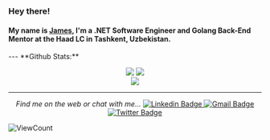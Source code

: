 <h3>Hey there!</h4>
<!-- <h4>My name is <a href="https://mirjalolziyadullayev.github.io/Person-s-Blog/"> Mirjalol Ziyadullayev</a>, I'm a .NET Software Engineer and Golang Back-End Mentor at the Haad LC in Tashkent, Uzbekistan.</h4> -->
<h4>My name is <a href="https://ziyadullayev.vercel.app"> James</a>, I'm a .NET Software Engineer and Golang Back-End Mentor at the Haad LC in Tashkent, Uzbekistan.</h4>
<!--
---
**Languages and Tools:**
<p align="center">
  <code><img height="40" src="https://raw.githubusercontent.com/github/explore/80688e429a7d4ef2fca1e82350fe8e3517d3494d/topics/html/html.png"></code>
  <code><img height="40" src="https://raw.githubusercontent.com/github/explore/80688e429a7d4ef2fca1e82350fe8e3517d3494d/topics/css/css.png"></code>
  <code><img height="40" src="https://raw.githubusercontent.com/github/explore/80688e429a7d4ef2fca1e82350fe8e3517d3494d/topics/javascript/javascript.png"></code>
  <code><img height="40" src="https://raw.githubusercontent.com/github/explore/80688e429a7d4ef2fca1e82350fe8e3517d3494d/topics/go/go.png"></code>
  <code><img height="40" src="https://raw.githubusercontent.com/github/explore/80688e429a7d4ef2fca1e82350fe8e3517d3494d/topics/c/c.png"></code>
  <code><img height="40" src="https://raw.githubusercontent.com/github/explore/80688e429a7d4ef2fca1e82350fe8e3517d3494d/topics/csharp/csharp.png"></code>
  <code><img height="40" src="https://raw.githubusercontent.com/github/explore/80688e429a7d4ef2fca1e82350fe8e3517d3494d/topics/dotnet/dotnet.png"></code>
  <code><img height="40" src="https://raw.githubusercontent.com/github/explore/80688e429a7d4ef2fca1e82350fe8e3517d3494d/topics/aspnet/aspnet.png"></code>
  <code><img height="40" src="https://raw.githubusercontent.com/github/explore/80688e429a7d4ef2fca1e82350fe8e3517d3494d/topics/linux/linux.png"></code>
  <code><img height="40" src="https://raw.githubusercontent.com/github/explore/80688e429a7d4ef2fca1e82350fe8e3517d3494d/topics/git/git.png"></code>
  <code><img height="40" src="https://raw.githubusercontent.com/github/explore/80688e429a7d4ef2fca1e82350fe8e3517d3494d/topics/terminal/terminal.png"></code>
</p>
-->
---
**Github Stats:**

<p align="center">
  <img src="https://github-readme-stats.vercel.app/api/top-langs/?username=ziyadullayevmirjalol&count_private=true&hide=html,scss,ejs&theme=dracula&line_height=100">
  <img src="https://github-readme-stats.vercel.app/api?username=ziyadullayevmirjalol&count_private=true&show_icons=true&theme=dracula&line_height=40">
  <br>
  <img src="https://github-readme-streak-stats.herokuapp.com/?user=ziyadullayevmirjalol&theme=dracula&line_height=100">
  <br>
</p>

---

<p align="center">
  <i>Find me on the web or chat with me...</i>
  <a href="https://www.linkedin.com/in/mirjalolziyadullayev/">
    <img src="https://img.shields.io/badge/-ziyadullayevmirjalol-blue?style=flat-square&logo=Linkedin&logoColor=white" alt="Linkedin Badge">
  </a>
  <a href="mailto:v.anushka786@gmail.com">
    <img src="https://img.shields.io/badge/-ziyadullayevmirjalol-c14438?style=flat-square&logo=Gmail&logoColor=white" alt="Gmail Badge">
  </a>
  <a href="https://twitter.com/z55867">
    <img src="https://img.shields.io/badge/-@z55867-1ca0f1?style=flat-square&labelColor=1ca0f1&logo=twitter&logoColor=white" alt="Twitter Badge">
  </a>
</p>

![ViewCount](https://views.whatilearened.today/views/github/mirjalolziyadullayev/mirjalolziyadullayev.svg) 

